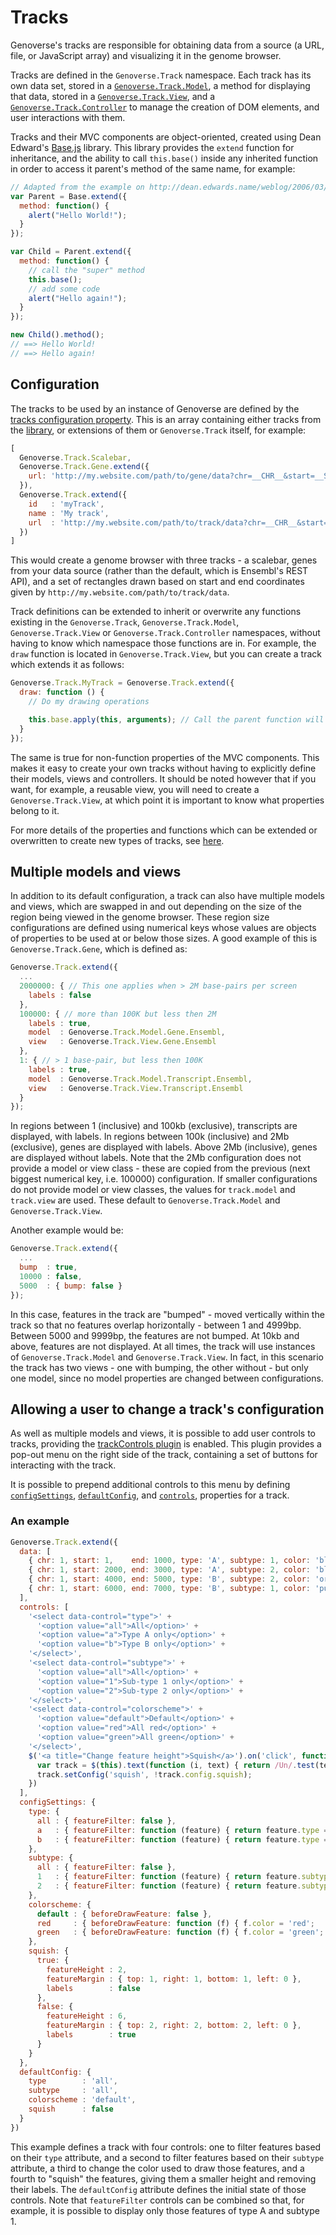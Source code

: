 # Tracks

Genoverse's tracks are responsible for obtaining data from a source (a URL, file, or JavaScript array) and visualizing it in the genome browser.

Tracks are defined in the `Genoverse.Track` namespace. Each track has its own data set, stored in a [`Genoverse.Track.Model`](/docs/tracks/models.md), a method for displaying that data, stored in a [`Genoverse.Track.View`](/docs/tracks/views.md), and a [`Genoverse.Track.Controller`](/docs/tracks/controllers.md) to manage the creation of DOM elements, and user interactions with them. 

Tracks and their MVC components are object-oriented, created using Dean Edward's [Base.js](http://dean.edwards.name/weblog/2006/03/base/) library. This library provides the `extend` function for inheritance, and the ability to call `this.base()` inside any inherited function in order to access it parent's method of the same name, for example:

```javascript
// Adapted from the example on http://dean.edwards.name/weblog/2006/03/base/
var Parent = Base.extend({
  method: function() {
    alert("Hello World!");
  }
});

var Child = Parent.extend({
  method: function() {
    // call the "super" method
    this.base();
    // add some code
    alert("Hello again!");
  }
});

new Child().method();
// ==> Hello World!
// ==> Hello again!
```

## Configuration

The tracks to be used by an instance of Genoverse are defined by the [tracks configuration property](/docs/configuration.md#tracks-default-). This is an array containing either tracks from the [library](/docs/tracks/library.md), or extensions of them or `Genoverse.Track` itself, for example:

```javascript
[
  Genoverse.Track.Scalebar,
  Genoverse.Track.Gene.extend({
    url: 'http://my.website.com/path/to/gene/data?chr=__CHR__&start=__START__&end=__END__'
  }),
  Genoverse.Track.extend({
    id   : 'myTrack',
    name : 'My track',
    url  : 'http://my.website.com/path/to/track/data?chr=__CHR__&start=__START__&end=__END__'
  })
]
```

This would create a genome browser with three tracks - a scalebar, genes from your data source (rather than the default, which is Ensembl's REST API), and a set of rectangles drawn based on start and end coordinates given by `http://my.website.com/path/to/track/data`. 

Track definitions can be extended to inherit or overwrite any functions existing in the `Genoverse.Track`, `Genoverse.Track.Model`, `Genoverse.Track.View` or `Genoverse.Track.Controller` namespaces, without having to know which namespace those functions are in. For example, the `draw` function is located in `Genoverse.Track.View`, but you can create a track which extends it as follows:

```javascript
Genoverse.Track.MyTrack = Genoverse.Track.extend({
  draw: function () {
    // Do my drawing operations

    this.base.apply(this, arguments); // Call the parent function will all the input arguments
  }
});
```

The same is true for non-function properties of the MVC components. This makes it easy to create your own tracks without having to explicitly define their models, views and controllers. It should be noted however that if you want, for example, a reusable view, you will need to create a `Genoverse.Track.View`, at which point it is important to know what properties belong to it.

For more details of the properties and functions which can be extended or overwritten to create new types of tracks, see [here](/docs/tracks/configuration.md).

## Multiple models and views

In addition to its default configuration, a track can also have multiple models and views, which are swapped in and out depending on the size of the region being viewed in the genome browser. These region size configurations are defined using numerical keys whose values are objects of properties to be used at or below those sizes. A good example of this is `Genoverse.Track.Gene`, which is defined as:

```javascript
Genoverse.Track.extend({
  ...
  2000000: { // This one applies when > 2M base-pairs per screen
    labels : false
  },
  100000: { // more than 100K but less then 2M
    labels : true,
    model  : Genoverse.Track.Model.Gene.Ensembl,
    view   : Genoverse.Track.View.Gene.Ensembl
  },
  1: { // > 1 base-pair, but less then 100K
    labels : true,
    model  : Genoverse.Track.Model.Transcript.Ensembl,
    view   : Genoverse.Track.View.Transcript.Ensembl
  }
});
```

In regions between 1 (inclusive) and 100kb (exclusive), transcripts are displayed, with labels. In regions between 100k (inclusive) and 2Mb  (exclusive), genes are displayed with labels. Above 2Mb (inclusive), genes are displayed without labels. Note that the 2Mb configuration does not provide a model or view class - these are copied from the previous (next biggest numerical key, i.e. 100000) configuration. If smaller configurations do not provide model or view classes, the values for `track.model` and `track.view` are used. These default to `Genoverse.Track.Model` and `Genoverse.Track.View`.

Another example would be:

```javascript
Genoverse.Track.extend({
  ...
  bump  : true,
  10000 : false,
  5000  : { bump: false }
});
```

In this case, features in the track are "bumped" - moved vertically within the track so that no features overlap horizontally - between 1 and 4999bp. Between 5000 and 9999bp, the features are not bumped. At 10kb and above, features are not displayed. At all times, the track will use instances of `Genoverse.Track.Model` and `Genoverse.Track.View`. In fact, in this scenario the track has two views - one with bumping, the other without - but only one model, since no model properties are changed between configurations.

## Allowing a user to change a track's configuration

As well as multiple models and views, it is possible to add user controls to tracks, providing the [trackControls plugin](/docs/plugins.md#trackcontrols) is enabled. This plugin provides a pop-out menu on the right side of the track, containing a set of buttons for interacting with the track.

It is possible to prepend additional controls to this menu by defining [`configSettings`](/docs/tracks/configuration.md#configsettings-default-undefined), [`defaultConfig`](/docs/tracks/configuration.md#defaultconfig-default-undefined), and [`controls`](/docs/tracks/configuration.md#controls-default-undefined), properties for a track. 

### An example

```javascript
Genoverse.Track.extend({
  data: [
    { chr: 1, start: 1,    end: 1000, type: 'A', subtype: 1, color: 'black'  },
    { chr: 1, start: 2000, end: 3000, type: 'A', subtype: 2, color: 'blue'   },
    { chr: 1, start: 4000, end: 5000, type: 'B', subtype: 2, color: 'orange' },
    { chr: 1, start: 6000, end: 7000, type: 'B', subtype: 1, color: 'purple' }
  ],
  controls: [
    '<select data-control="type">' +
      '<option value="all">All</option>' +
      '<option value="a">Type A only</option>' +
      '<option value="b">Type B only</option>' +
    '</select>',
    '<select data-control="subtype">' +
      '<option value="all">All</option>' +
      '<option value="1">Sub-type 1 only</option>' +
      '<option value="2">Sub-type 2 only</option>' +
    '</select>',
    '<select data-control="colorscheme">' +
      '<option value="default">Default</option>' +
      '<option value="red">All red</option>' +
      '<option value="green">All green</option>' +
    '</select>',
    $('<a title="Change feature height">Squish</a>').on('click', function () {
      var track = $(this).text(function (i, text) { return /Un/.test(text) ? 'Squish' : 'Unsquish'; }).data('track');
      track.setConfig('squish', !track.config.squish);
    })
  ],
  configSettings: {
    type: {
      all : { featureFilter: false },
      a   : { featureFilter: function (feature) { return feature.type == 'A'; } },
      b   : { featureFilter: function (feature) { return feature.type == 'B'; } }
    },
    subtype: {
      all : { featureFilter: false },
      1   : { featureFilter: function (feature) { return feature.subtype == 1; } },
      2   : { featureFilter: function (feature) { return feature.subtype == 2; } }
    },
    colorscheme: {
      default : { beforeDrawFeature: false },
      red     : { beforeDrawFeature: function (f) { f.color = 'red';   } },
      green   : { beforeDrawFeature: function (f) { f.color = 'green'; } }
    },
    squish: {
      true: {
        featureHeight : 2,
        featureMargin : { top: 1, right: 1, bottom: 1, left: 0 },
        labels        : false
      },
      false: {
        featureHeight : 6,
        featureMargin : { top: 2, right: 2, bottom: 2, left: 0 },
        labels        : true
      }
    }
  },
  defaultConfig: {
    type        : 'all',
    subtype     : 'all',
    colorscheme : 'default',
    squish      : false
  }
})
```

This example defines a track with four controls: one to filter features based on their `type` attribute, and a second to filter features based on their `subtype` attribute, a third to change the color used to draw those features, and a fourth to "squish" the features, giving them a smaller height and removing their labels. The `defaultConfig` attribute defines the initial state of those controls. Note that `featureFilter` controls can be combined so that, for example, it is possible to display only those features of type A and subtype 1.

